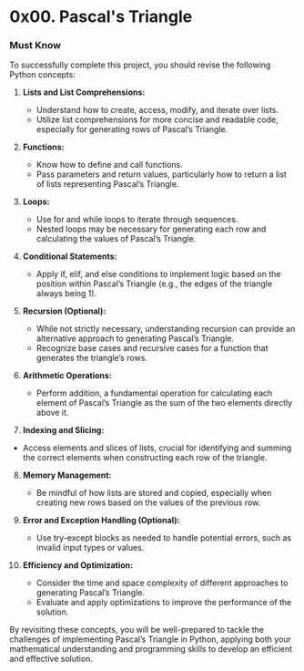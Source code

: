 # 0x00. Pascal's Triangle

### Must Know
To successfully complete this project, you should revise the following Python concepts:

1. **Lists and List Comprehensions:**
   - Understand how to create, access, modify, and iterate over lists.
   - Utilize list comprehensions for more concise and readable code, especially for generating rows of Pascal’s Triangle.

2. **Functions:**
   - Know how to define and call functions.
   - Pass parameters and return values, particularly how to return a list of lists representing Pascal’s Triangle.

3. **Loops:**
   - Use for and while loops to iterate through sequences.
   - Nested loops may be necessary for generating each row and calculating the values of Pascal’s Triangle.

4. **Conditional Statements:**
   - Apply if, elif, and else conditions to implement logic based on the position within Pascal’s Triangle (e.g., the edges of the triangle always being 1).

5. **Recursion (Optional):**
   - While not strictly necessary, understanding recursion can provide an alternative approach to generating Pascal’s Triangle.
   - Recognize base cases and recursive cases for a function that generates the triangle’s rows.

6. **Arithmetic Operations:**
   - Perform addition, a fundamental operation for calculating each element of Pascal’s Triangle as the sum of the two elements directly above it.

7. **Indexing and Slicing:**
- Access elements and slices of lists, crucial for identifying and summing the correct elements when constructing each row of the triangle.

8. **Memory Management:**
   - Be mindful of how lists are stored and copied, especially when creating new rows based on the values of the previous row.
9. **Error and Exception Handling (Optional):**
   - Use try-except blocks as needed to handle potential errors, such as invalid input types or values.

10. **Efficiency and Optimization:**
    - Consider the time and space complexity of different approaches to generating Pascal’s Triangle.
    - Evaluate and apply optimizations to improve the performance of the solution.

By revisiting these concepts, you will be well-prepared to tackle the challenges of implementing Pascal’s Triangle in Python, applying both your mathematical understanding and programming skills to develop an efficient and effective solution.
